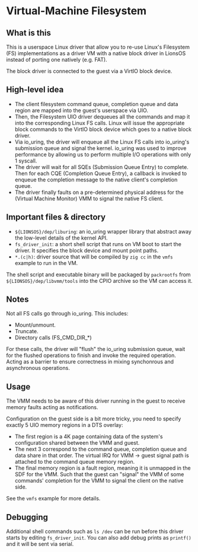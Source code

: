 <!-- Copyright 2024, UNSW
SPDX-License-Identifier: BSD-2-Clause -->

# Virtual-Machine Filesystem

## What is this
This is a userspace Linux driver that allow you to re-use Linux's Filesystem (FS) implementations as a driver VM with a native block driver in LionsOS instead of porting one natively (e.g. FAT).

The block driver is connected to the guest via a VirtIO block device.

## High-level idea
- The client filesystem command queue, completion queue and data region are mapped into the guest's userspace via UIO.
- Then, the Filesystem UIO driver dequeues all the commands and map it into the corresponding Linux FS calls. Linux will issue the appropriate block commands to the VirtIO block device which goes to a native block driver.
- Via io_uring, the driver will enqueue all the Linux FS calls into io_uring's submission queue and signal the kernel. io_uring was used to improve performance by allowing us to perform multiple I/O operations with only 1 syscall.
- The driver will wait for all SQEs (Submission Queue Entry) to complete. Then for each CQE (Completion Queue Entry), a callback is invoked to enqueue the completion message to the native client's completion queue.
- The driver finally faults on a pre-determined physical address for the (Virtual Machine Monitor) VMM to signal the native FS client.

## Important files & directory
- `${LIONSOS}/dep/liburing`: an io_uring wrapper library that abstract away the low-level details of the kernel API.
- `fs_driver_init`: a short shell script that runs on VM boot to start the driver. It specifies the block device and mount point paths.
- `*.(c|h)`: driver source that will be compiled by `zig cc` in the `vmfs` example to run in the VM.

The shell script and executable binary will be packaged by `packrootfs` from `${LIONSOS}/dep/libvmm/tools` into the CPIO archive so the VM can access it.

## Notes
Not all FS calls go through io_uring. This includes:
- Mount/unmount.
- Truncate.
- Directory calls (FS_CMD_DIR_*)

For these calls, the driver will "flush" the io_uring submission queue, wait for the flushed operations to finish and invoke the required operation. Acting as a barrier to ensure correctness in mixing synchonrous and asynchronous operations.

## Usage
The VMM needs to be aware of this driver running in the guest to receive memory faults acting as notifications. 

Configuration on the guest side is a bit more tricky, you need to specify exactly 5 UIO memory regions in a DTS overlay:
- The first region is a 4K page containing data of the system's configuration shared between the VMM and guest.
- The next 3 correspond to the command queue, completion queue and data share in that order. The virtual IRQ for VMM -> guest signal path is attached to the command queue memory region. 
- The final memory region is a fault region, meaning it is unmapped in the SDF for the VMM. Such that the guest can "signal" the VMM of some commands' completion for the VMM to signal the client on the native side.

See the `vmfs` example for more details.

## Debugging
Additional shell commands such as `ls /dev` can be run before this driver starts by editing `fs_driver_init`. You can also add debug prints as `printf()` and it will be sent via serial.
